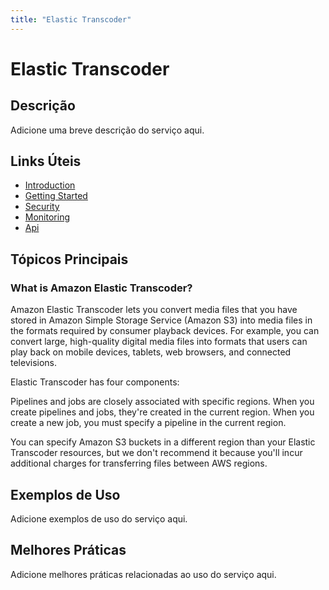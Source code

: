 ```yaml
---
title: "Elastic Transcoder"
---
```


# Elastic Transcoder

## Descrição

Adicione uma breve descrição do serviço aqui.

## Links Úteis

- [Introduction](https://docs.aws.amazon.com/elastictranscoder/latest/developerguide/introduction.html)
- [Getting Started](https://docs.aws.amazon.com/elastictranscoder/latest/developerguide/getting-started.html)
- [Security](https://docs.aws.amazon.com/elastictranscoder/latest/developerguide/security.html)
- [Monitoring](https://docs.aws.amazon.com/elastictranscoder/latest/developerguide/monitoring.html)
- [Api](https://docs.aws.amazon.com/elastictranscoder/latest/developerguide/api.html)

## Tópicos Principais

### What is Amazon Elastic Transcoder?

Amazon Elastic Transcoder lets you convert media files that you have stored in Amazon Simple Storage Service (Amazon S3) into media files in the formats required by 
		consumer playback devices. For example, you can convert large, high-quality digital media files into formats that users can 
		play back on mobile devices, tablets, web browsers, and connected televisions.

Elastic Transcoder has four components:

Pipelines and jobs are closely associated with specific regions. When you create pipelines and jobs, 
    		they're created in the current region. When you create a new job, you must specify a pipeline in the current region.

You can specify Amazon S3 buckets in a different region than your Elastic Transcoder resources, but we don't recommend it 
    		because you'll incur additional charges for transferring files between AWS regions.

## Exemplos de Uso

Adicione exemplos de uso do serviço aqui.

## Melhores Práticas

Adicione melhores práticas relacionadas ao uso do serviço aqui.

